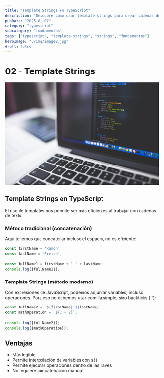 ```yaml
---
title: "Template Strings en TypeScript"
description: "Descubre cómo usar template strings para crear cadenas de texto más eficientes y legibles en TypeScript."
pubDate: "2025-01-07"
category: "typescript"
subcategory: "fundamentos"
tags: ["typescript", "template-strings", "strings", "fundamentos"]
heroImage: "./img/image2.jpg"
draft: false
---
```


# 02 - Template Strings

![Template Strings en TypeScript](./img/image2.jpg)

## Template Strings en TypeScript

El uso de templates nos permite ser más eficientes al trabajar con cadenas de texto.

### Método tradicional (concatenación)

Aquí tenemos que concatenar incluso el espacio, no es eficiente:

```typescript
const firstName = 'Ramon';
const lastName = 'Freire';

const fullName1 = firstName + ' ' + lastName;
console.log({fullName1});
```

### Template Strings (método moderno)

Con expresiones de JavaScript, podemos adjuntar variables, incluso operaciones. Para eso no debemos usar comilla simple, sino backticks (``):

```typescript
const fullName2 = `${firstName} ${lastName}`;
const mathOperation = `${2 + 2}`;

console.log({fullName2});
console.log({mathOperation});
```

## Ventajas

- Más legible
- Permite interpolación de variables con `${}`
- Permite ejecutar operaciones dentro de las llaves
- No requiere concatenación manual
